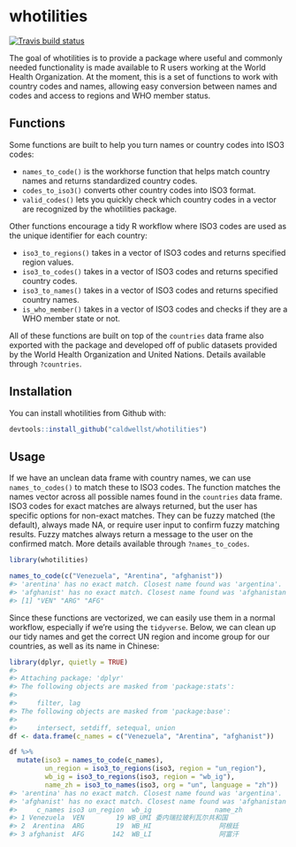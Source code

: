 
<!-- README.md is generated from README.Rmd. Please edit that file -->

# whotilities

<!-- badges: start -->

[![Travis build
status](https://travis-ci.com/caldwellst/whotilities.svg?branch=master)](https://travis-ci.com/caldwellst/whotilities)
<!-- badges: end -->

The goal of whotilities is to provide a package where useful and
commonly needed functionality is made available to R users working at
the World Health Organization. At the moment, this is a set of functions
to work with country codes and names, allowing easy conversion between
names and codes and access to regions and WHO member status.

## Functions

Some functions are built to help you turn names or country codes into
ISO3 codes:

  - `names_to_code()` is the workhorse function that helps match country
    names and returns standardized country codes.
  - `codes_to_iso3()` converts other country codes into ISO3 format.
  - `valid_codes()` lets you quickly check which country codes in a
    vector are recognized by the whotilities package.

Other functions encourage a tidy R workflow where ISO3 codes are used as
the unique identifier for each country:

  - `iso3_to_regions()` takes in a vector of ISO3 codes and returns
    specified region values.
  - `iso3_to_codes()` takes in a vector of ISO3 codes and returns
    specified country codes.
  - `iso3_to_names()` takes in a vector of ISO3 codes and returns
    specified country names.
  - `is_who_member()` takes in a vector of ISO3 codes and checks if they
    are a WHO member state or not.

All of these functions are built on top of the `countries` data frame
also exported with the package and developed off of public datasets
provided by the World Health Organization and United Nations. Details
available through `?countries`.

## Installation

You can install whotilities from Github with:

``` r
devtools::install_github("caldwellst/whotilities")
```

## Usage

If we have an unclean data frame with country names, we can use
`names_to_codes()` to match these to ISO3 codes. The function matches
the names vector across all possible names found in the `countries` data
frame. ISO3 codes for exact matches are always returned, but the user
has specific options for non-exact matches. They can be fuzzy matched
(the default), always made NA, or require user input to confirm fuzzy
matching results. Fuzzy matches always return a message to the user on
the confirmed match. More details available through `?names_to_codes`.

``` r
library(whotilities)

names_to_code(c("Venezuela", "Arentina", "afghanist"))
#> 'arentina' has no exact match. Closest name found was 'argentina'.
#> 'afghanist' has no exact match. Closest name found was 'afghanistan'.
#> [1] "VEN" "ARG" "AFG"
```

Since these functions are vectorized, we can easily use them in a normal
workflow, especially if we’re using the `tidyverse`. Below, we can clean
up our tidy names and get the correct UN region and income group for our
countries, as well as its name in Chinese:

``` r
library(dplyr, quietly = TRUE)
#> 
#> Attaching package: 'dplyr'
#> The following objects are masked from 'package:stats':
#> 
#>     filter, lag
#> The following objects are masked from 'package:base':
#> 
#>     intersect, setdiff, setequal, union
df <- data.frame(c_names = c("Venezuela", "Arentina", "afghanist"))

df %>%
  mutate(iso3 = names_to_code(c_names),
         un_region = iso3_to_regions(iso3, region = "un_region"),
         wb_ig = iso3_to_regions(iso3, region = "wb_ig"),
         name_zh = iso3_to_names(iso3, org = "un", language = "zh"))
#> 'arentina' has no exact match. Closest name found was 'argentina'.
#> 'afghanist' has no exact match. Closest name found was 'afghanistan'.
#>     c_names iso3 un_region  wb_ig                name_zh
#> 1 Venezuela  VEN        19 WB_UMI 委内瑞拉玻利瓦尔共和国
#> 2  Arentina  ARG        19  WB_HI                 阿根廷
#> 3 afghanist  AFG       142  WB_LI                 阿富汗
```

